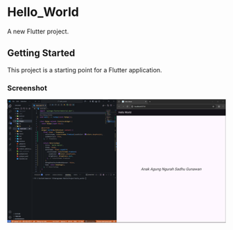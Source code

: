 # Hello_World

A new Flutter project.

## Getting Started

This project is a starting point for a Flutter application.

### Screenshot

![Screenshot hello_world](images/01.png)
